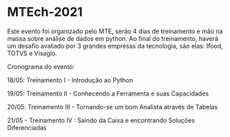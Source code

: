 # MTEch-2021

Este evento foi organizado pelo MTE, serão 4 dias de treinamento e mão na massa sobre análise de dados em python. 
Ao final do treinamento, haverá um desafio avaliado por 3 grandes empresas da tecnologia, são elas: Ifood, TOTVS e Visagio.

Cronograma do evento:

18/05: Treinamento I - Introdução ao Python

19/05: Treinamento II - Conhecendo a Ferramenta e suas Capacidades

20/05: Treinamento III - Tornando-se um bom Analista através de Tabelas

21/05 - Treinamento IV : Saindo da Caixa e encontrando Soluções Diferenciadas
